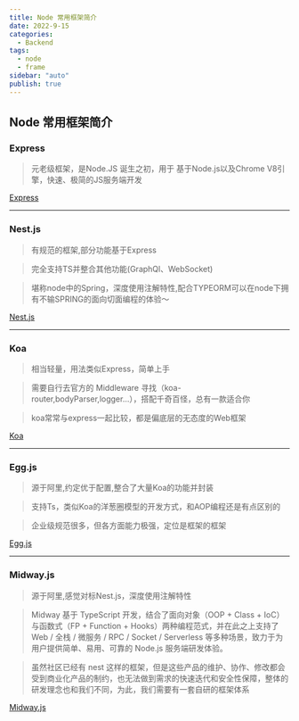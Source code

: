 ```yaml
---
title: Node 常用框架简介
date: 2022-9-15
categories:
  - Backend
tags:
  - node
  - frame
sidebar: "auto"
publish: true
---
```


## Node 常用框架简介

### Express

> 元老级框架，是Node.JS 诞生之初，用于 基于Node.js以及Chrome V8引擎，快速、极简的JS服务端开发

[Express](https://www.expressjs.com.cn/)

--- 

### Nest.js

> 有规范的框架,部分功能基于Express

> 完全支持TS并整合其他功能(GraphQl、WebSocket)

> 堪称node中的Spring，深度使用注解特性,配合TYPEORM可以在node下拥有不输SPRING的面向切面编程的体验～

[Nest.js](https://nestjs.com/)

---

### Koa

> 相当轻量，用法类似Express，简单上手

> 需要自行去官方的 Middleware 寻找（koa-router,bodyParser,logger...），搭配千奇百怪，总有一款适合你

> koa常常与express一起比较，都是偏底层的无态度的Web框架

[Koa](https://koajs.com/)

---

### Egg.js

> 源于阿里,约定优于配置,整合了大量Koa的功能并封装

> 支持Ts，类似Koa的洋葱圈模型的开发方式，和AOP编程还是有点区别的

> 企业级规范很多，但各方面能力极强，定位是框架的框架

[Egg.js](https://eggjs.github.io/zh/)

--- 

### Midway.js 

> 源于阿里,感觉对标Nest.js，深度使用注解特性

> Midway 基于 TypeScript 开发，结合了面向对象（OOP + Class + IoC）与函数式（FP + Function + Hooks）两种编程范式，并在此之上支持了 Web / 全栈 / 微服务 / RPC / Socket / Serverless 等多种场景，致力于为用户提供简单、易用、可靠的 Node.js 服务端研发体验。

> 虽然社区已经有 nest 这样的框架，但是这些产品的维护、协作、修改都会受到商业化产品的制约，也无法做到需求的快速迭代和安全性保障，整体的研发理念也和我们不同，为此，我们需要有一套自研的框架体系

[Midway.js](https://midwayjs.org/docs/intro)
